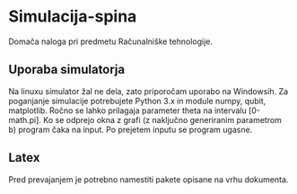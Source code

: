 # Simulacija-spina
Domača naloga pri predmetu Računalniške tehnologije.

## Uporaba simulatorja
Na linuxu simulator žal ne dela, zato priporočam uporabo na Windowsih. Za poganjanje simulacije potrebujete Python 3.x in module numpy, qubit, matplotlib.
Ročno se lahko prilagaja parameter theta na intervalu [0-math.pi]. Ko se odprejo okna z grafi (z naključno generiranim parametrom b) program čaka na input. Po prejetem inputu se program ugasne.

## Latex
Pred prevajanjem je potrebno namestiti pakete opisane na vrhu dokumenta.
